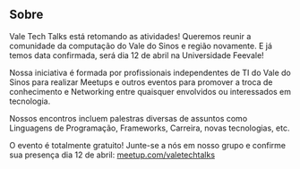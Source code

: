## Sobre

Vale Tech Talks está retomando as atividades! Queremos reunir a comunidade da computação do Vale do Sinos e região novamente. E já temos data confirmada, será dia 12 de abril na Universidade Feevale!

Nossa iniciativa é formada por profissionais independentes de TI do Vale do Sinos para realizar Meetups e outros eventos para promover a troca de conhecimento e Networking entre quaisquer envolvidos ou interessados em tecnologia.

Nossos encontros incluem palestras diversas de assuntos como Linguagens de Programação, Frameworks, Carreira, novas tecnologias, etc.

O evento é totalmente gratuito! Junte-se a nós em nosso grupo e confirme sua presença dia 12 de abril: [meetup.com/valetechtalks]

[meetup.com/valetechtalks]: https://www.meetup.com/valetechtalks
